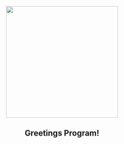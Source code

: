 <div id="header" align="center">
  <img src="https://media.giphy.com/media/UT5C4hCvmlSzJ7QeQy/giphy.gif" width="300"/>
  <br>
  </div>
  <div id="badges" align="center">
<!--a href="https://infosec.exchange/@imubergeek"><img alt="Mastodon Follow" src="https://img.shields.io/mastodon/follow/109690307951032082?domain=https%3A%2F%2Finfosec.exchange&style=for-the-badge"></a><br/-->
  <!--a href="https://twitter.com/imubergeek"><img src="https://img.shields.io/badge/Twitter-blue?style=for-the-badge&logo=twitter&logoColor=white" alt="Twitter Badge"/></a-->
</div>
<div align="center">
  <h2>Greetings Program!</h2>
</div>

<!--
**imubergeek/imubergeek** is a ✨ _special_ ✨ repository because its `README.md` (this file) appears on your GitHub profile.

Here are some ideas to get you started:

- 🔭 I’m currently working on ...
- 🌱 I’m currently learning ...
- 👯 I’m looking to collaborate on ...
- 🤔 I’m looking for help with ...
- 💬 Ask me about ...
- 📫 How to reach me: imubergeek@gmail.com
- 😄 Pronouns: He/Him
- ⚡ Fun fact: I sleep in a hammock full time
-->
